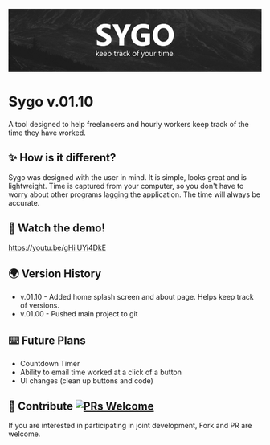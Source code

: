 ![Sygo](https://raw.githubusercontent.com/HarrisonPortwood/sygo/master/sygowrap.png "Sygo. Keep track of your time.")
# Sygo v.01.10
A tool designed to help freelancers and hourly workers keep track of the time they have worked.
## ✨ How is it different?
Sygo was designed with the user in mind. It is simple, looks great and is lightweight. Time is captured from your computer, so you don't have to worry about other programs lagging the application. The time will always be accurate.

## 🚀 Watch the demo!
https://youtu.be/gHilUYi4DkE

## 🌍 Version History
- v.01.10 - Added home splash screen and about page. Helps keep track of versions.
- v.01.00 - Pushed main project to git

## ⌨️ Future Plans
- Countdown Timer
- Ability to email time worked at a click of a button
- UI changes (clean up buttons and code)

## 🤝 Contribute [![PRs Welcome](https://img.shields.io/badge/PRs-welcome-brightgreen.svg?style=flat-square)](http://makeapullrequest.com)
If you are interested in participating in joint development, Fork and PR are welcome.
